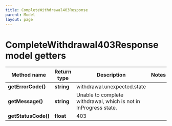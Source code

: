```yaml
---
title: CompleteWithdrawal403Response
parent: Model
layout: page
---
```


# CompleteWithdrawal403Response model getters

Method name | Return type | Description | Notes
------------ | ------------- | ------------- | -------------
**getErrorCode()** | **string** | withdrawal.unexpected.state |
**getMessage()** | **string** | Unable to complete withdrawal, which is not in InProgress state. |
**getStatusCode()** | **float** | 403 |

